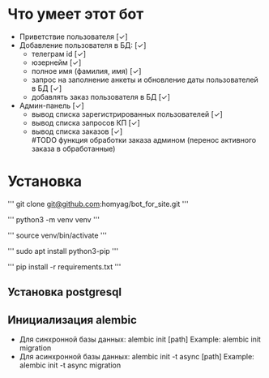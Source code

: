 # Что умеет этот бот

- Приветствие пользователя [✓]
- Добавление пользователя в БД: [✓]
  - телеграм id [✓]
  - юзернейм [✓]
  - полное имя (фамилия, имя) [✓]
  - запрос на заполнение анкеты и обновление даты пользователей в БД [✓]
  - добавлять заказ пользователя в БД [✓]
- Админ-панель [✓]
  - вывод списка зарегистрированных пользователей [✓]
  - вывод списка запросов КП [✓]
  - вывод списка заказов [✓]  
#TODO
  функция обработки заказа админом (перенос активного заказа в обработанные)

# Установка

'''
git clone git@github.com:homyag/bot_for_site.git
'''

'''
python3 -m venv venv
'''

'''
source venv/bin/activate
'''

'''
sudo apt install python3-pip
'''

'''
pip install -r requirements.txt
'''

## Установка postgresql

## Инициализация alembic

- Для синхронной базы данных:
alembic init [path]
Example: alembic init migration
- Для асинхронной базы данных:
alembic init -t async [path]
Example: alembic init -t async migration
